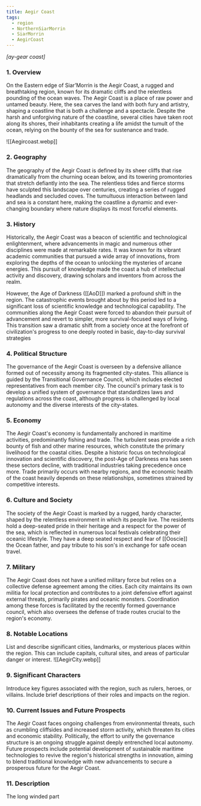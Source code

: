```yaml
---
title: Aegir Coast
tags:
  - region
  - NorthernSiarMorrin
  - SiarMorrin
  - AegirCoast
---
```

*[ay-gear coast]*
### 1. **Overview**

On the Eastern edge of Siar’Morrin is the Aegir Coast, a rugged and breathtaking region, known for its dramatic cliffs and the relentless pounding of the ocean waves. The Aegir Coast is a place of raw power and untamed beauty. Here, the sea carves the land with both fury and artistry, shaping a coastline that is both a challenge and a spectacle. Despite the harsh and unforgiving nature of the coastline, several cities have taken root along its shores, their inhabitants creating a life amidst the tumult of the ocean, relying on the bounty of the sea for sustenance and trade.

![[Aegircoast.webp]]

### 2. **Geography**

The geography of the Aegir Coast is defined by its sheer cliffs that rise dramatically from the churning ocean below, and its towering promontories that stretch defiantly into the sea. The relentless tides and fierce storms have sculpted this landscape over centuries, creating a series of rugged headlands and secluded coves. The tumultuous interaction between land and sea is a constant here, making the coastline a dynamic and ever-changing boundary where nature displays its most forceful elements.

### 3. **History**

Historically, the Aegir Coast was a beacon of scientific and technological enlightenment, where advancements in magic and numerous other disciplines were made at remarkable rates. It was known for its vibrant academic communities that pursued a wide array of innovations, from exploring the depths of the ocean to unlocking the mysteries of arcane energies. This pursuit of knowledge made the coast a hub of intellectual activity and discovery, drawing scholars and inventors from across the realm.

However, the Age of Darkness ([[AoD]]) marked a profound shift in the region. The catastrophic events brought about by this period led to a significant loss of scientific knowledge and technological capability. The communities along the Aegir Coast were forced to abandon their pursuit of advancement and revert to simpler, more survival-focused ways of living. This transition saw a dramatic shift from a society once at the forefront of civilization's progress to one deeply rooted in basic, day-to-day survival strategies

### 4. **Political Structure**

The governance of the Aegir Coast is overseen by a defensive alliance formed out of necessity among its fragmented city-states. This alliance is guided by the Transitional Governance Council, which includes elected representatives from each member city. The council's primary task is to develop a unified system of governance that standardizes laws and regulations across the coast, although progress is challenged by local autonomy and the diverse interests of the city-states.

### 5. **Economy**

The Aegir Coast's economy is fundamentally anchored in maritime activities, predominantly fishing and trade. The turbulent seas provide a rich bounty of fish and other marine resources, which constitute the primary livelihood for the coastal cities. Despite a historic focus on technological innovation and scientific discovery, the post-Age of Darkness era has seen these sectors decline, with traditional industries taking precedence once more. Trade primarily occurs with nearby regions, and the economic health of the coast heavily depends on these relationships, sometimes strained by competitive interests.

### 6. **Culture and Society**

The society of the Aegir Coast is marked by a rugged, hardy character, shaped by the relentless environment in which its people live. The residents hold a deep-seated pride in their heritage and a respect for the power of the sea, which is reflected in numerous local festivals celebrating their oceanic lifestyle. They have a deep seated respect and fear of [[Ooscie]] the Ocean father, and pay tribute to his son's in exchange for safe ocean travel. 

### 7. **Military**

The Aegir Coast does not have a unified military force but relies on a collective defense agreement among the cities. Each city maintains its own militia for local protection and contributes to a joint defensive effort against external threats, primarily pirates and oceanic monsters. Coordination among these forces is facilitated by the recently formed governance council, which also oversees the defense of trade routes crucial to the region's economy.

### 8. **Notable Locations**

List and describe significant cities, landmarks, or mysterious places within the region. This can include capitals, cultural sites, and areas of particular danger or interest.
![[AegirCity.webp]]
### 9. **Significant Characters**

Introduce key figures associated with the region, such as rulers, heroes, or villains. Include brief descriptions of their roles and impacts on the region.

### 10. **Current Issues and Future Prospects**

The Aegir Coast faces ongoing challenges from environmental threats, such as crumbling cliffsides and increased storm activity, which threaten its cities and economic stability. Politically, the effort to unify the governance structure is an ongoing struggle against deeply entrenched local autonomy. Future prospects include potential development of sustainable maritime technologies to revive the region's historical strengths in innovation, aiming to blend traditional knowledge with new advancements to secure a prosperous future for the Aegir Coast.

### 11. **Description**

The long winded part
